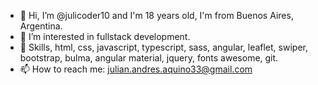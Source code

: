 - 👋 Hi, I’m @julicoder10 and I'm 18 years old, I'm from Buenos Aires, Argentina.
- 👀 I’m interested in fullstack development.
- 🌱 Skills, html, css, javascript, typescript, sass, angular, leaflet, swiper, bootstrap, bulma, angular material, jquery, fonts awesome, git.
- 📫 How to reach me: julian.andres.aquino33@gmail.com

<!---
julicoder10/julicoder10 is a ✨ special ✨ repository because its `README.md` (this file) appears on your GitHub profile.
You can click the Preview link to take a look at your changes.
--->
